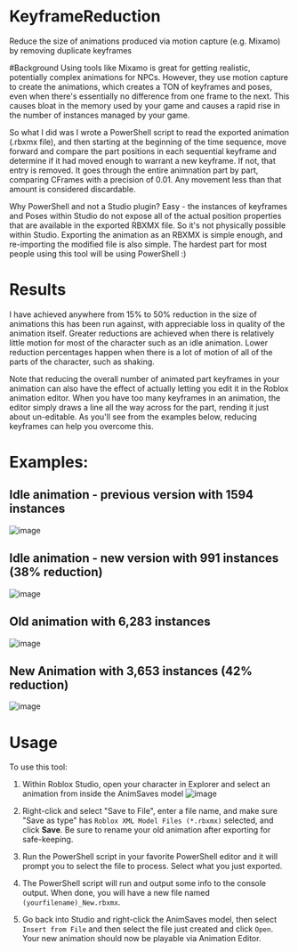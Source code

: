 # KeyframeReduction
Reduce the size of animations produced via motion capture (e.g. Mixamo) by removing duplicate keyframes

#Background
Using tools like Mixamo is great for getting realistic, potentially complex animations for NPCs. However, they use motion capture to create the animations, which creates a TON of keyframes and poses, even when there's essentially no difference from one frame to the next. This causes bloat in the memory used by your game and causes a rapid rise in the number of instances managed by your game.

So what I did was I wrote a PowerShell script to read the exported animation (.rbxmx file), and then starting at the beginning of the time sequence, move forward and compare the part positions in each sequential keyframe and determine if it had moved enough to warrant a new keyframe. If not, that entry is removed. It goes through the entire animnation part by part, comparing CFrames with a precision of 0.01. Any movement less than that amount is considered discardable.

Why PowerShell and not a Studio plugin? Easy - the instances of keyframes and Poses within Studio do not expose all of the actual position properties that are available in the exported RBXMX file. So it's not physically possible within Studio. Exporting the animation as an RBXMX is simple enough, and re-importing the modified file is also simple. The hardest part for most people using this tool will be using PowerShell :)

# Results
I have achieved anywhere from 15% to 50% reduction in the size of animations this has been run against, with appreciable loss in quality of the animation itself. Greater reductions are achieved when there is relatively little motion for most of the character such as an idle animation. Lower reduction percentages happen when there is a lot of motion of all of the parts of the character, such as shaking.

Note that reducing the overall number of animated part keyframes in your animation can also have the effect of actually letting you edit it in the Roblox animation editor. When you have too many keyframes in an animation, the editor simply draws a line all the way across for the part, rending it just about un-editable. As you'll see from the examples below, reducing keyframes can help you overcome this.

# Examples:

## Idle animation - previous version with 1594 instances

![image](https://user-images.githubusercontent.com/82744105/134259489-8d94f4bb-4517-4548-85f3-5e0639063810.png)


## Idle animation - new version with 991 instances (38% reduction)

![image](https://user-images.githubusercontent.com/82744105/134259528-1e1d8076-ce7d-45cb-98c5-511cb1119a06.png)


## Old animation with 6,283 instances

![image](https://user-images.githubusercontent.com/82744105/134259710-60caae3b-0e89-4df9-9c60-b9e442a1c9e1.png)


## New Animation with 3,653 instances (42% reduction)

![image](https://user-images.githubusercontent.com/82744105/134259753-3ef4173c-089f-4180-9a05-d0797322a947.png)


# Usage
To use this tool:
1. Within Roblox Studio, open your character in Explorer and select an animation from inside the AnimSaves model
![image](https://user-images.githubusercontent.com/82744105/134259981-fb296932-c034-436e-a8b1-69b5210bcd54.png)

2. Right-click and select "Save to File", enter a file name, and make sure "Save as type" has `Roblox XML Model Files (*.rbxmx)` selected, and click **Save**. Be sure to rename your old animation after exporting for safe-keeping.

3. Run the PowerShell script in your favorite PowerShell editor and it will prompt you to select the file to process. Select what you just exported.

4. The PowerShell script will run and output some info to the console output. When done, you will have a new file named `(yourfilename)_New.rbxmx`. 

5. Go back into Studio and right-click the AnimSaves model, then select `Insert from File` and then select the file just created and click `Open`. Your new animation should now be playable via Animation Editor.



